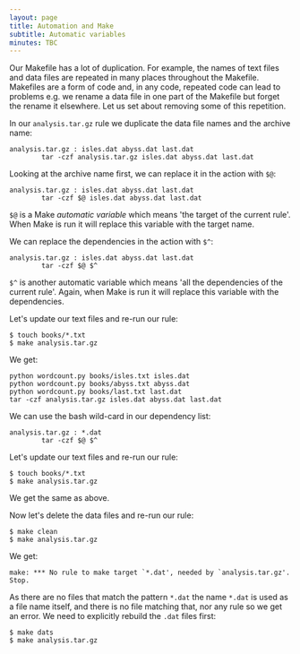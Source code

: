 ```yaml
---
layout: page
title: Automation and Make
subtitle: Automatic variables
minutes: TBC
---
```


Our Makefile has a lot of duplication. For example, the names of text files and data files are repeated in many places throughout the Makefile. Makefiles are a form of code and, in any code, repeated code can lead to problems e.g. we rename a data file in one part of the Makefile but forget the rename it elsewhere. Let us set about removing some of this repetition.

In our `analysis.tar.gz` rule we duplicate the data file names and the archive name:

~~~ {.make}
analysis.tar.gz : isles.dat abyss.dat last.dat
        tar -czf analysis.tar.gz isles.dat abyss.dat last.dat
~~~

Looking at the archive name first, we can replace it in the action with `$@`:

~~~ {.make}
analysis.tar.gz : isles.dat abyss.dat last.dat
        tar -czf $@ isles.dat abyss.dat last.dat
~~~

`$@` is a Make *automatic variable* which means 'the target of the current rule'. When Make is run it will replace this variable with the target name.

We can replace the dependencies in the action with `$^`:

~~~ {.make}
analysis.tar.gz : isles.dat abyss.dat last.dat
        tar -czf $@ $^
~~~

`$^` is another automatic variable which means 'all the dependencies of the current rule'. Again, when Make is run it will replace this variable with the dependencies.
 
Let's update our text files and re-run our rule:

~~~ {.bash}
$ touch books/*.txt
$ make analysis.tar.gz
~~~

We get:

~~~ {.output}
python wordcount.py books/isles.txt isles.dat
python wordcount.py books/abyss.txt abyss.dat
python wordcount.py books/last.txt last.dat
tar -czf analysis.tar.gz isles.dat abyss.dat last.dat
~~~

We can use the bash wild-card in our dependency list:

~~~ {.make}
analysis.tar.gz : *.dat
        tar -czf $@ $^
~~~

Let's update our text files and re-run our rule:

~~~ {.bash}
$ touch books/*.txt
$ make analysis.tar.gz
~~~

We get the same as above.

Now let's delete the data files and re-run our rule:

~~~ {.bash}
$ make clean
$ make analysis.tar.gz
~~~

We get:

~~~ {.output}
make: *** No rule to make target `*.dat', needed by `analysis.tar.gz'.  Stop.
~~~

As there are no files that match the pattern `*.dat` the name `*.dat` is used as a file name itself, and there is no file matching that, nor any rule so we get an error. We need to explicitly rebuild the `.dat` files first:

~~~ {.bash}
$ make dats
$ make analysis.tar.gz
~~~
